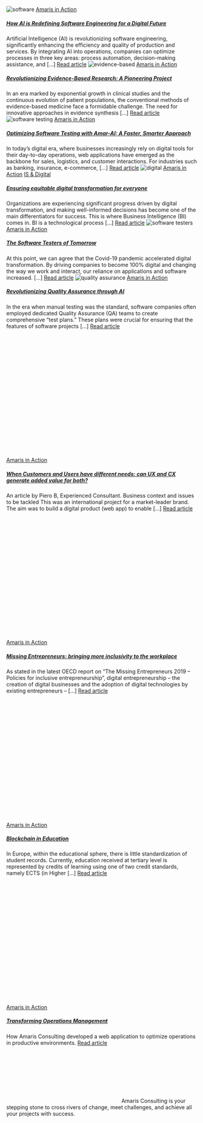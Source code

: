 ![software](https://amaris.com/wp-content/uploads/2024/06/article-photo-26-1024x683.png)
[Amaris in Action](https://amaris.com/amaris-in-action/)
##### [How AI is Redefining Software Engineering for a Digital Future](https://amaris.com/insights/amaris-in-action/how-ai-is-redefining-software-engineering-for-a-digital-future/)
Artificial Intelligence (AI) is revolutionizing software engineering, significantly enhancing the efficiency and quality of production and services. By integrating AI into operations, companies can optimize processes in three key areas: process automation, decision-making assistance, and […]
[Read article](https://amaris.com/insights/amaris-in-action/how-ai-is-redefining-software-engineering-for-a-digital-future/)
![evidence-based](https://amaris.com/wp-content/uploads/2024/02/Photo-7-1024x724.png)
[Amaris in Action](https://amaris.com/amaris-in-action/)
##### [Revolutionizing Evidence-Based Research: A Pioneering Project](https://amaris.com/insights/amaris-in-action/evidence-based-research/)
In an era marked by exponential growth in clinical studies and the continuous evolution of patient populations, the conventional methods of evidence-based medicine face a formidable challenge. The need for innovative approaches in evidence synthesis […]
[Read article](https://amaris.com/insights/amaris-in-action/evidence-based-research/)
![software testing](https://amaris.com/wp-content/uploads/2023/10/Amar-AI-The-Shortcut-to-Faster-Smarter-Software-Testing-1024x724.png)
[Amaris in Action](https://amaris.com/amaris-in-action/)
##### [Optimizing Software Testing with Amar-AI: A Faster, Smarter Approach](https://amaris.com/insights/amaris-in-action/amar-faster-software-testing/)
In today’s digital era, where businesses increasingly rely on digital tools for their day-to-day operations, web applications have emerged as the backbone for sales, logistics, and customer interactions. For industries such as banking, insurance, e-commerce, […]
[Read article](https://amaris.com/insights/amaris-in-action/amar-faster-software-testing/)
![digital](https://amaris.com/wp-content/uploads/2023/05/Ensuring-equitable-digital-transformation-for-everyone-1024x724.png)
[Amaris in Action](https://amaris.com/amaris-in-action/) [IS & Digital](https://amaris.com/business-line/is-and-digital/)
##### [Ensuring equitable digital transformation for everyone](https://amaris.com/insights/amaris-in-action/digital-transformation/)
Organizations are experiencing significant progress driven by digital transformation, and making well-informed decisions has become one of the main differentiators for success. This is where Business Intelligence (BI) comes in. BI is a technological process […]
[Read article](https://amaris.com/insights/amaris-in-action/digital-transformation/)
![software testers](https://amaris.com/wp-content/uploads/2023/05/The-Software-Testers-of-Tomorrow-1024x724.png)
[Amaris in Action](https://amaris.com/amaris-in-action/)
##### [The Software Testers of Tomorrow](https://amaris.com/insights/amaris-in-action/software-testers/)
At this point, we can agree that the Covid-19 pandemic accelerated digital transformation. By driving companies to become 100% digital and changing the way we work and interact, our reliance on applications and software increased. […]
[Read article](https://amaris.com/insights/amaris-in-action/software-testers/)
![quality assurance](https://amaris.com/wp-content/uploads/2023/01/Revolutionizing-Quality-Assurance-through-AI-1024x724.png)
[Amaris in Action](https://amaris.com/amaris-in-action/)
##### [Revolutionizing Quality Assurance through AI](https://amaris.com/insights/amaris-in-action/ai-4-quality-assurance/)
In the era when manual testing was the standard, software companies often employed dedicated Quality Assurance (QA) teams to create comprehensive “test plans.” These plans were crucial for ensuring that the features of software projects […]
[Read article](https://amaris.com/insights/amaris-in-action/ai-4-quality-assurance/)
![article photo 39](data:image/svg+xml,%3Csvg%20xmlns='http://www.w3.org/2000/svg'%20viewBox='0%200%20640%20427'%3E%3C/svg%3E)
[Amaris in Action](https://amaris.com/amaris-in-action/)
##### [When Customers and Users have different needs: can UX and CX generate added value for both?](https://amaris.com/insights/amaris-in-action/ux-cx-added-value/)
An article by Piero B, Experienced Consultant. Business context and issues to be tackled This was an international project for a market-leader brand. The aim was to build a digital product (web app) to enable […]
[Read article](https://amaris.com/insights/amaris-in-action/ux-cx-added-value/)
![Missing Entrepreneurs](data:image/svg+xml,%3Csvg%20xmlns='http://www.w3.org/2000/svg'%20viewBox='0%200%20640%20427'%3E%3C/svg%3E)
[Amaris in Action](https://amaris.com/amaris-in-action/)
##### [Missing Entrepreneurs: bringing more inclusivity to the workplace](https://amaris.com/insights/amaris-in-action/missing-entrepreneurs/)
As stated in the latest OECD report on “The Missing Entrepreneurs 2019 – Policies for inclusive entrepreneurship”, digital entrepreneurship – the creation of digital businesses and the adoption of digital technologies by existing entrepreneurs – […]
[Read article](https://amaris.com/insights/amaris-in-action/missing-entrepreneurs/)
![blockchain](data:image/svg+xml,%3Csvg%20xmlns='http://www.w3.org/2000/svg'%20viewBox='0%200%20640%20427'%3E%3C/svg%3E)
[Amaris in Action](https://amaris.com/amaris-in-action/)
##### [Blockchain in Education](https://amaris.com/insights/amaris-in-action/amaris-in-action-blockchain-in-education/)
In Europe, within the educational sphere, there is little standardization of student records. Currently, education received at tertiary level is represented by credits of learning using one of two credit standards, namely ECTS (in Higher […]
[Read article](https://amaris.com/insights/amaris-in-action/amaris-in-action-blockchain-in-education/)
![Transforming Operations Management](data:image/svg+xml,%3Csvg%20xmlns='http://www.w3.org/2000/svg'%20viewBox='0%200%20640%20427'%3E%3C/svg%3E)
[Amaris in Action](https://amaris.com/amaris-in-action/)
##### [Transforming Operations Management](https://amaris.com/insights/amaris-in-action/amaris-transforming-operations-management/)
How Amaris Consulting developed a web application to optimize operations in productive environments.
[Read article](https://amaris.com/insights/amaris-in-action/amaris-transforming-operations-management/)
![Amaris Logo](data:image/svg+xml,%3Csvg%20xmlns='http://www.w3.org/2000/svg'%20viewBox='0%200%200%200'%3E%3C/svg%3E)
Amaris Consulting is your stepping stone to cross rivers of change, meet challenges, and achieve all your projects with success.
